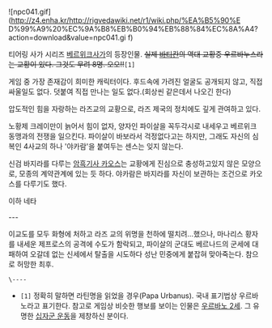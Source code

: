 ![npc041.gif](http://z4.enha.kr/http://rigvedawiki.net/r1/wiki.php/%EA%B5%90%E
D%99%A9%20%EC%9A%B8%EB%B0%94%EB%88%84%EC%8A%A4?action=download&value=npc041.gi
f)

티어링 사가 시리즈 [베르위크사가](%EB%B2%A0%EB%A5%B4%EC%9C%84%ED%81%AC%20%EC%82%AC%EA%B0%80.md)의 등장인물.
<del>실제 [바티칸](%EB%B0%94%ED%8B%B0%EC%B9%B8.md)의 역대 교황중 우르바누스라는 교황이 있다. 그것도
무려 8명. 오오!!</del>`[1]`

게임 중 가장 존재감이 희미한 캐릭터이다. 후드속에 가려진 얼굴도 공개되지 않고, 직접 싸울일도 없다. 덧붙여 직접 만나는 일도
없다.(회상씬 같은데서 나오긴 한다)

압도적인 힘을 자랑하는 라즈교의 교황으로, 라즈 제국의 정치에도 깊게 관여하고 있다.

노황제 크레이만이 늙어서 힘이 없자, 양자인 파이살을 꼭두각시로 내세우고 베르위크 동맹과의 전쟁을 일으킨다. 파이살이 바보라서 걱정없다고는
하지만, 그래도 자신의 심복인 4사교의 하나 '야카람'을 붙여두는 센스는 잊지 않는다.

신검 바지라를 다루는 [암흑기사 카오스](%EC%95%94%ED%9D%91%EA%B8%B0%EC%82%AC%20%EC%B9%B4%EC%98%A4%EC%8A%A4.md)는 교황에게 진심으로 충성하고있지 않은 모양으로, 모종의 계약관계에 있는 듯 하다. 야카람은 바지라를 자신이
보관하는 조건으로 카오스를 다루기도 했다.

이하 네타

\---

이교도를 모두 화형에 처하고 라즈 교의 위명을 천하에 떨치려...했으나, 마나리스 황자를 내세운 제프로스의 공격에 수도가 함락되고, 파이살의
군대도 베르나드의 군세에 대패하여 오갈데 없는 신세에서 탈출을 시도하다 성난 민중에게 붙잡혀 맞아죽는다. 참으로 허망한 최후.

`\----`

  * `[1]` 정확히 말하면 라틴명을 읽었을 경우(Papa Urbanus). 국내 표기법상 우르바노라고 표기한다. 참고로 게임상 비슷한 행보를 보이는 인물은 [우르바노 2세](%EC%9A%B0%EB%A5%B4%EB%B0%94%EB%85%B8%202%EC%84%B8.md). 그 유명한 [십자군 운동](%EC%8B%AD%EC%9E%90%EA%B5%B0%20%EC%9A%B4%EB%8F%99.md)을 제창하신 분이다.

